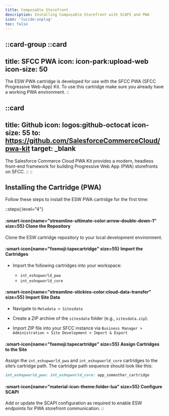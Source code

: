 ```yaml
---
title: Composable Storefront
description: Installing Composable Storefront with SCAPI and PWA
icon: 'lucide:unplug'
toc: false
---
```



::card-group
  ::card
  ---
  title: SFCC PWA
  icon: icon-park:upload-web
  icon-size: 50
  ---
  The ESW PWA cartridge is developed for use with the SFCC PWA (SFCC Progressive Web-App) Kit. To use this cartridge make sure you already have a working PWA environment.
  ::

  ::card
  ---
  title: Github
  icon: logos:github-octocat
  icon-size: 55
  to: https://github.com/SalesforceCommerceCloud/pwa-kit
  target: _blank
  ---
  The Salesforce Commerce Cloud PWA Kit provides a modern, headless front-end framework for building Progressive Web App (PWA) storefronts on SFCC.
  ::
::  


## Installing the Cartridge (PWA)

Follow these steps to install the ESW PWA cartridge for the first time:

::steps{:level="4"}
  #### :smart-icon{name="streamline-ultimate-color:arrow-double-down-1" size=55}  Clone the Repository

  Clone the ESW cartridge repository to your local development environment.


  #### :smart-icon{name="fxemoji:tapecartridge" size=55}  Import the Cartridges
  
  - Import the following cartridges into your workspace:
  
    - `int_eshopworld_pwa`
    - `int_eshopworld_core`

  #### :smart-icon{name="streamline-stickies-color:cloud-data-transfer" size=55}  Import Site Data

  - Navigate to `Metadata > Sitesdata`

  - Create a ZIP archive of the `sitesdata` folder (e.g., `sitesdata.zip`).

  - Import ZIP file into your SFCC instance via `Business Manager > Administration > Site Development > Import & Export`


  #### :smart-icon{name="fxemoji:tapecartridge" size=55} Assign Cartridges to the Site

  Assign the `int_eshopworld_pwa` and `int_eshopworld_core` cartridges to the site’s cartridge path. The cartridge path sequence should look like this:

  ```rb
  int_eshopworld_pwa: int_eshopworld_core: app_someother_cartridge
  ```

  #### :smart-icon{name="material-icon-theme:folder-lua" size=55} Configure SCAPI

  Add or update the SCAPI configuration as required to enable ESW endpoints for PWA storefront communication.
::